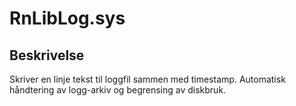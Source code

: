 # RnLibLog.sys

## Beskrivelse
Skriver en linje tekst til loggfil sammen med timestamp. Automatisk håndtering av logg-arkiv og begrensing av diskbruk.
